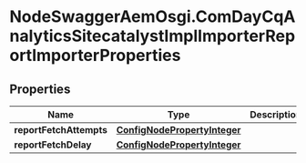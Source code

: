 # NodeSwaggerAemOsgi.ComDayCqAnalyticsSitecatalystImplImporterReportImporterProperties

## Properties

Name | Type | Description | Notes
------------ | ------------- | ------------- | -------------
**reportFetchAttempts** | [**ConfigNodePropertyInteger**](ConfigNodePropertyInteger.md) |  | [optional] 
**reportFetchDelay** | [**ConfigNodePropertyInteger**](ConfigNodePropertyInteger.md) |  | [optional] 


